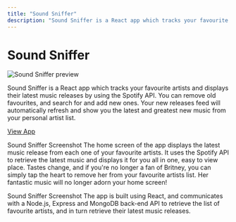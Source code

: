 ```yaml
---
title: "Sound Sniffer"
description: "Sound Sniffer is a React app which tracks your favourite artists and displays their latest music releases by using the Spotify API."
---
```


# Sound Sniffer

![Sound Sniffer preview](../images/sound-sniffer.webp)

Sound Sniffer is a React app which tracks your favourite artists and displays their latest music releases by using the Spotify API. You can remove old favourites, and search for and add new ones. Your new releases feed will automatically refresh and show you the latest and greatest new music from your personal artist list.

[View App](https://soundsniffer.luketheweb.dev)

Sound Sniffer Screenshot The home screen of the app displays the latest music release from each one of your favourite artists. It uses the Spotify API to retrieve the latest music and displays it for you all in one, easy to view place. Tastes change, and if you're no longer a fan of Britney, you can simply tap the heart to remove her from your favourite artists list. Her fantastic music will no longer adorn your home screen!

Sound Sniffer Screenshot The app is built using React, and communicates with a Node.js, Express and MongoDB back-end API to retrieve the list of favourite artists, and in turn retrieve their latest music releases.

